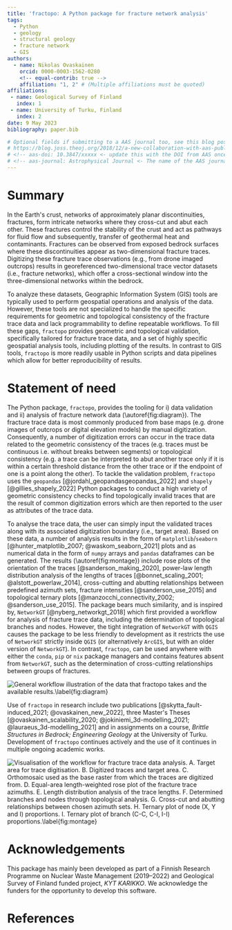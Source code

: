 ```yaml
---
title: 'fractopo: A Python package for fracture network analysis'
tags:
  - Python
  - geology
  - structural geology
  - fracture network
  - GIS
authors:
  - name: Nikolas Ovaskainen
    orcid: 0000-0003-1562-0280
    <!-- equal-contrib: true -->
    affiliation: "1, 2" # (Multiple affiliations must be quoted)
affiliations:
 - name: Geological Survey of Finland
   index: 1
 - name: University of Turku, Finland
   index: 2
date: 9 May 2023
bibliography: paper.bib

# Optional fields if submitting to a AAS journal too, see this blog post:
# https://blog.joss.theoj.org/2018/12/a-new-collaboration-with-aas-publishing
# <!-- aas-doi: 10.3847/xxxxx <- update this with the DOI from AAS once you know it. -->
# <!-- aas-journal: Astrophysical Journal <- The name of the AAS journal. -->
---
```


# Summary

In the Earth's crust, networks of approximately planar discontinuities,
fractures, form intricate networks where they cross-cut and abut each other.
These fractures control the stability of the crust and act as pathways for
fluid flow and subsequently, transfer of geothermal heat and contaminants.
Fractures can be observed from exposed bedrock surfaces where these
discontinuities appear as two-dimensional fracture traces. Digitizing these
fracture trace observations (e.g., from drone imaged outcrops) results in
georeferenced two-dimensional trace vector datasets (i.e., fracture
networks), which offer a cross-sectional window into the three-dimensional
networks within the bedrock.

To analyze these datasets, Geographic Information System (GIS) tools are
typically used to perform geospatial operations and analysis of the data.
However, these tools are not specialized to handle the specific requirements
for geometric and topological consistency of the fracture trace data and lack
programmability to define repeatable workflows. To fill these gaps, `fractopo`
provides geometric and topological validation, specifically tailored for
fracture trace data, and a set of highly specific geospatial analysis tools,
including plotting of the results. In contrast to GIS tools, `fractopo` is more
readily usable in Python scripts and data pipelines which allow for better
reproducibility of results.

# Statement of need

The Python package, `fractopo`, provides the tooling for i) data validation and
ii) analysis of fracture network data (\autoref{fig:diagram}). The fracture
trace data is most commonly produced from base maps (e.g. drone images of
outcrops or digital elevation models) by manual digitization. Consequently, a
number of digitization errors can occur in the trace data related to the
geometric consistency of the traces (e.g. traces must be continuous i.e.
without breaks between segments) or topological consistency (e.g. a trace can
be interpreted to abut another trace only if it is within a certain threshold
distance from the other trace or if the endpoint of one is a point along the
other). To tackle the validation problem, `fractopo` uses the `geopandas`
[@jordahl_geopandasgeopandas_2022] and `shapely` [@gillies_shapely_2022] Python
packages to conduct a high variety of geometric consistency checks to find
topologically invalid traces that are the result of common digitization errors
which are then reported to the user as attributes of the trace data.

To analyse the trace data, the user can simply input the validated traces along
with its associated digitization boundary (i.e., target area). Based on these
data, a number of analysis results in the form of `matplotlib`/`seaborn`
[@hunter_matplotlib_2007; @waskom_seaborn_2021] plots and as numerical data in
the form of `numpy` arrays and `pandas` dataframes can be generated. The
results (\autoref{fig:montage}) include rose plots of the orientation of
the traces [@sanderson_making_2020], power-law length distribution analysis of
the lengths of traces [@bonnet_scaling_2001; @alstott_powerlaw_2014],
cross-cutting and abutting relationships between predefined azimuth sets,
fracture intensities [@sanderson_use_2015] and topological ternary plots
[@manzocchi_connectivity_2002; @sanderson_use_2015]. The package bears much
similarity, and is inspired by, `NetworkGT` [@nyberg_networkgt_2018] which
first provided a workflow for analysis of fracture trace data, including the
determination of topological branches and nodes. However, the tight integration
of `NetworkGT` with `QGIS` causes the package to be less friendly to
development as it restricts the use of `NetworkGT` strictly inside `QGIS` (or
alternatively `ArcGIS`, but with an older version of `NetworkGT`). In
contrast, `fractopo`, can be used anywhere with either the `conda`, `pip` or
`nix` package managers and contains features absent from `NetworkGT`,
such as the determination of cross-cutting relationships between groups of
fractures.

![General workflow illustration of the data that `fractopo` takes and the
available results.\label{fig:diagram}](figs/fractopo_2d_diagram.png)

Use of `fractopo` in research include two publications
[@skytta_fault-induced_2021; @ovaskainen_new_2022], three
Master's Theses
[@ovaskainen_scalability_2020; @jokiniemi_3d-modelling_2021; @lauraeus_3d-modelling_2021]
and in assignments on a course, *Brittle Structures in Bedrock;
Engineering Geology* at the University of Turku. Development of
`fractopo` continues actively and the use of it continues in multiple
ongoing academic works.

![Visualisation of the workflow for fracture trace data analysis. A.
Target area for trace digitisation. B. Digitized traces and target area.
C. Orthomosaic used as the base raster from which the traces are
digitized from. D. Equal-area length-weighted rose plot of the fracture
trace azimuths. E. Length distribution analysis of the trace lengths. F.
Determined branches and nodes through topological analysis. G. Cross-cut
and abutting relationships between chosen azimuth sets. H. Ternary plot
of node (X, Y and I) proportions. I. Ternary plot of branch (C-C, C-I,
I-I) proportions.\label{fig:montage}](figs/fractopo_workflow_visualisation.jpg)

# Acknowledgements

This package has mainly been developed as part of a Finnish Research Programme
on Nuclear Waste Management (2019–2022) and Geological Survey of Finland funded
project, *KYT KARIKKO*. We acknowledge the funders for the opportunity to
develop this software.

# References
